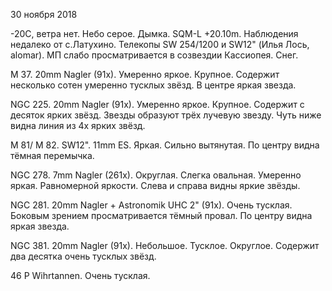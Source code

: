 30 ноября 2018

-20С, ветра нет. Небо серое. Дымка. SQM-L +20.10m. Наблюдения недалеко от с.Латухино. Телекопы SW 254/1200 и SW12" (Илья Лось, alomar). МП слабо просматривается в созвездии Кассиопея. Снег.

M 37. 20mm Nagler (91x). Умеренно яркое. Крупное. Содержит несколько сотен умеренно тусклых звёзд. В центре яркая звезда.

NGC 225. 20mm Nagler (91x). Умеренно яркое. Крупное. Содержит с десяток ярких звёзд. Звезды образуют трёх лучевую звезду. Чуть ниже видна линия из 4х ярких звёзд.

M 81/ M 82. SW12". 11mm ES. Яркая. Сильно вытянутая. По центру видна тёмная перемычка.

NGC 278. 7mm Nagler (261x). Округлая. Слегка овальная. Умеренно яркая. Равномерной яркости. Слева и справа видны яркие звёзды.

NGC 281. 20mm Nagler + Astronomik UHC 2" (91x). Очень тусклая. Боковым зрением просматривается тёмный провал. По центру видна яркая звезда.

NGC 381. 20mm Nagler (91x). Небольшое. Тусклое. Округлое. Содержит два десятка очень тусклых звёзд.

46 P Wihrtannen. Очень тусклая.